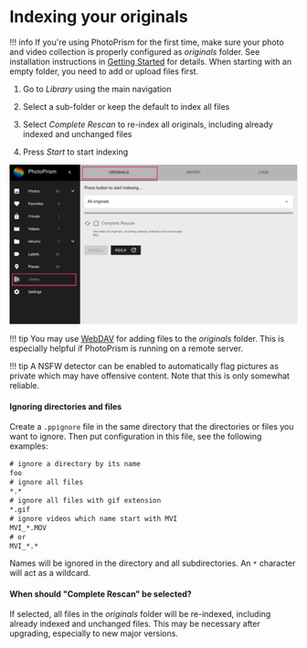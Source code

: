 # Indexing your originals #

!!! info
    If you're using PhotoPrism for the first time, make sure your photo and video 
    collection is properly configured as *originals* folder.
    See installation instructions in [Getting Started](../../getting-started/index.md) for details.
    When starting with an empty folder, you need to add or upload files first.


1. Go to *Library* using the main navigation

2. Select a sub-folder or keep the default to index all files

3. Select *Complete Rescan* to re-index all originals, including already indexed and unchanged files

4. Press *Start* to start indexing


![Screenshot](img/index.png)


!!! tip
    You may use [WebDAV](webdav.md) for adding files to the *originals* folder.
    This is especially helpful if PhotoPrism is running on a remote server.

!!! tip 
    A NSFW detector can be enabled to automatically flag pictures as private which 
    may have offensive content. Note that this is only somewhat reliable. 

#### Ignoring directories and files ####

Create a `.ppignore` file in the same directory that the directories or files you want to ignore.
Then put configuration in this file, see the following examples:

```
# ignore a directory by its name
foo
# ignore all files
*.*
# ignore all files with gif extension
*.gif
# ignore videos which name start with MVI
MVI_*.MOV
# or
MVI_*.*
```

Names will be ignored in the directory and all subdirectories. An `*` character will act as a wildcard.

#### When should "Complete Rescan" be selected? ####

If selected, all files in the *originals* folder will be re-indexed, including already indexed and unchanged files. 
This may be necessary after upgrading, especially to new major versions.

